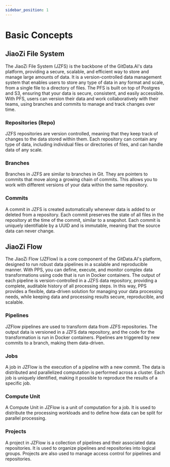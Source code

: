 ```yaml
---
sidebar_position: 1
---
```


# Basic Concepts

## JiaoZi File System
The JiaoZi File System (JZFS) is the backbone of the GitData.AI's data platform, providing a secure, scalable, and efficient way to store and manage large amounts of data. It is a version-controlled data management system that enables users to store any type of data in any format and scale, from a single file to a directory of files. The PFS is built on top of Postgres and S3, ensuring that your data is secure, consistent, and easily accessible. With PFS, users can version their data and work collaboratively with their teams, using branches and commits to manage and track changes over time.

### Repositories (Repo)
JZFS repositories are version controlled, meaning that they keep track of changes to the data stored within them. Each repository can contain any type of data, including individual files or directories of files, and can handle data of any scale.

### Branches
Branches in JZFS are similar to branches in Git. They are pointers to commits that move along a growing chain of commits. This allows you to work with different versions of your data within the same repository.

### Commits
A commit in JZFS is created automatically whenever data is added to or deleted from a repository. Each commit preserves the state of all files in the repository at the time of the commit, similar to a snapshot. Each commit is uniquely identifiable by a UUID and is immutable, meaning that the source data can never change.

## JiaoZi Flow
The JiaoZi Flow (JZFlow) is a core component of the GitData.AI's platform, designed to run robust data pipelines in a scalable and reproducible manner. With PPS, you can define, execute, and monitor complex data transformations using code that is run in Docker containers. The output of each pipeline is version-controlled in a JZFS data repository, providing a complete, auditable history of all processing steps. In this way, PPS provides a flexible, data-driven solution for managing your data processing needs, while keeping data and processing results secure, reproducible, and scalable.

### Pipelines
JZFlow pipelines are used to transform data from JZFS repositories. The output data is versioned in a JZFS data repository, and the code for the transformation is run in Docker containers. Pipelines are triggered by new commits to a branch, making them data-driven.

### Jobs
A job in JZFlow is the execution of a pipeline with a new commit. The data is distributed and parallelized computation is performed across a cluster. Each job is uniquely identified, making it possible to reproduce the results of a specific job.

### Compute Unit
A Compute Unit in JZFlow is a unit of computation for a job. It is used to distribute the processing workloads and to define how data can be split for parallel processing.

### Projects
A project in JZFlow is a collection of pipelines and their associated data repositories. It is used to organize pipelines and repositories into logical groups. Projects are also used to manage access control for pipelines and repositories.

